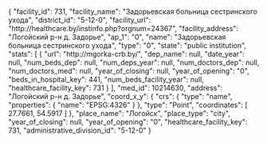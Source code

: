 {
    "facility_id": 731,
    "facility_name": "Задорьевская больница сестринского ухода",
    "district_id": "5-12-0",
    "facility_url": "http:\/\/healthcare.by\/instinfo.php?orgnum=24367",
    "facility_address": "Логойский р-н д. Задорье",
    "ap_1": "0",
    "name": "Задорьевская больница сестринского ухода",
    "type": "0",
    "state": "public institution",
    "stats": [
        {
            "url": "http:\/\/mgorka-crb.by\/",
            "dep_name": null,
            "date_year": null,
            "num_beds_dep": null,
            "num_deps_year": null,
            "num_doctors_dep": null,
            "num_doctors_med": null,
            "year_of_closing": null,
            "year_of_opening": "0",
            "beds_in_hospital_key": 441,
            "num_beds_facility_year": null,
            "healthcare_facility_key": 731
        }
    ],
    "med_id": 10214630,
    "address": "Логойский р-н д. Задорье",
    "coord_x_y": {
        "crs": {
            "type": "name",
            "properties": {
                "name": "EPSG:4326"
            }
        },
        "type": "Point",
        "coordinates": [
            27.7661,
            54.5917
        ]
    },
    "place_name": "Логойск",
    "place_type": "city",
    "year_of_closing": null,
    "year_of_opening": "0",
    "healthcare_facility_key": 731,
    "administrative_division_id": "5-12-0"
}